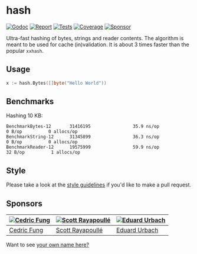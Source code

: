 # hash

[![Godoc][godoc-image]][godoc-url]
[![Report][report-image]][report-url]
[![Tests][tests-image]][tests-url]
[![Coverage][coverage-image]][coverage-url]
[![Sponsor][sponsor-image]][sponsor-url]

Ultra-fast hashing of bytes, strings and reader contents. The algorithm is meant to be used for cache (in)validation. It is about 3 times faster than the popular `xxhash`.

## Usage

```go
x := hash.Bytes([]byte("Hello World"))
```

## Benchmarks

Hashing 10 KB:

```text
BenchmarkBytes-12       31416195                35.9 ns/op             0 B/op          0 allocs/op
BenchmarkString-12      31345899                36.3 ns/op             0 B/op          0 allocs/op
BenchmarkReader-12      19575999                59.9 ns/op            32 B/op          1 allocs/op
```

## Style

Please take a look at the [style guidelines](https://github.com/akyoto/quality/blob/master/STYLE.md) if you'd like to make a pull request.

## Sponsors

| [![Cedric Fung](https://avatars3.githubusercontent.com/u/2269238?s=70&v=4)](https://github.com/cedricfung) | [![Scott Rayapoullé](https://avatars3.githubusercontent.com/u/11772084?s=70&v=4)](https://github.com/soulcramer) | [![Eduard Urbach](https://avatars3.githubusercontent.com/u/438936?s=70&v=4)](https://twitter.com/eduardurbach) |
| --- | --- | --- |
| [Cedric Fung](https://github.com/cedricfung) | [Scott Rayapoullé](https://github.com/soulcramer) | [Eduard Urbach](https://eduardurbach.com) |

Want to see [your own name here?](https://github.com/users/akyoto/sponsorship)

[godoc-image]: https://godoc.org/github.com/akyoto/hash?status.svg
[godoc-url]: https://godoc.org/github.com/akyoto/hash
[report-image]: https://goreportcard.com/badge/github.com/akyoto/hash
[report-url]: https://goreportcard.com/report/github.com/akyoto/hash
[tests-image]: https://cloud.drone.io/api/badges/akyoto/hash/status.svg
[tests-url]: https://cloud.drone.io/akyoto/hash
[coverage-image]: https://codecov.io/gh/akyoto/hash/graph/badge.svg
[coverage-url]: https://codecov.io/gh/akyoto/hash
[sponsor-image]: https://img.shields.io/badge/github-donate-green.svg
[sponsor-url]: https://github.com/users/akyoto/sponsorship
